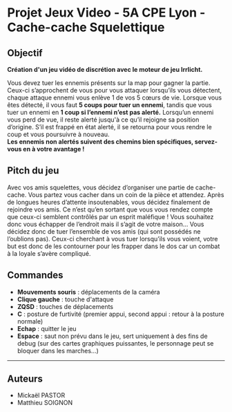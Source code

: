 # Projet Jeux Video - 5A CPE Lyon - Cache-cache Squelettique

## Objectif

**Création d'un jeu vidéo de discrétion avec le moteur de jeu Irrlicht.**

Vous devez tuer les ennemis présents sur la map pour gagner la partie. Ceux-ci s’approchent de vous pour vous attaquer lorsqu’ils vous détectent, chaque attaque ennemi vous enlève 1 de vos 5 cœurs de vie. Lorsque vous êtes détecté, il vous faut **5 coups pour tuer un ennemi**, tandis que vous tuer un ennemi en **1 coup si l’ennemi n’est pas alerté.**
Lorsqu’un ennemi vous perd de vue, il reste alerté jusqu'à ce qu’il rejoigne sa position d’origine. S’il est frappé en état alerté, il se retourna pour vous rendre le coup et vous poursuivre à nouveau.                
**Les ennemis non alertés suivent des chemins bien spécifiques, servez-vous en à votre avantage !**

## Pitch du jeu

Avec vos amis squelettes, vous décidez d’organiser une partie de cache-cache. Vous partez vous cacher dans un coin de la pièce et attendez. Après de longues heures d’attente insoutenables, vous décidez finalement de rejoindre vos amis. Ce n’est qu’en sortant que vous vous rendez compte que ceux-ci semblent contrôlés par un esprit maléfique ! Vous souhaitez donc vous échapper de l’endroit mais il s’agit de votre maison... Vous décidez donc de tuer l’ensemble de vos amis (qui sont possédés ne l’oublions pas). Ceux-ci cherchant à vous tuer lorsqu’ils vous voient, votre but est donc de les contourner pour les frapper dans le dos car un combat à la loyale s’avère compliqué.

## Commandes
- **Mouvements souris** : déplacements de la caméra
- **Clique gauche** : touche d'attaque
- **ZQSD** : touches de déplacements
- **C** : posture de furtivité (premier appui, second appui : retour à la posture normale)
- **Echap** : quitter le jeu
- **Espace** : saut non prévu dans le jeu, sert uniquement à des fins de debug (sur des cartes graphiques puissantes, le personnage peut se bloquer dans les marches...)

----------------------------------------------------------------------

## Auteurs

* Mickaël PASTOR
* Matthieu SOIGNON
